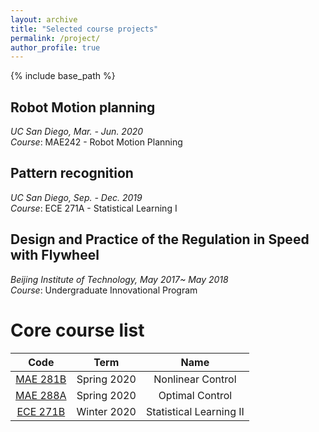```yaml
---
layout: archive
title: "Selected course projects"
permalink: /project/
author_profile: true
---
```


{% include base_path %}

## Robot Motion planning

*UC San Diego, Mar. - Jun. 2020*  
*Course*: MAE242 - Robot Motion Planning



## Pattern recognition

*UC San Diego, Sep. - Dec. 2019*  
*Course*: ECE 271A - Statistical Learning I


## Design and Practice of the Regulation in Speed with Flywheel 

*Beijing Institute of Technology, May 2017~ May 2018*  
*Course*: Undergraduate Innovational Program

Core course list
======


| Code             | Term   |                                         Name                     |
| :----:       | :----: | :---------------: |
| [MAE 281B](#)    | Spring 2020   | Nonlinear Control |
| [MAE 288A](#)    | Spring 2020   | Optimal Control |
| [ECE 271B](#)    | Winter 2020   | Statistical Learning II |






